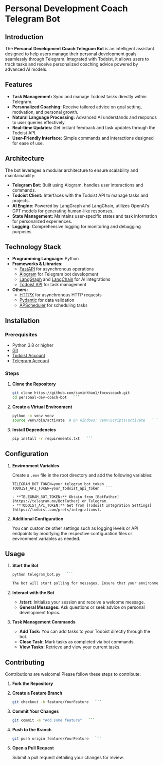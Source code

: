# Personal Development Coach Telegram Bot

## Introduction

The **Personal Development Coach Telegram Bot** is an intelligent assistant designed to help users manage their personal development goals seamlessly through Telegram. Integrated with Todoist, it allows users to track tasks and receive personalized coaching advice powered by advanced AI models.

## Features

- **Task Management:** Sync and manage Todoist tasks directly within Telegram.
- **Personalized Coaching:** Receive tailored advice on goal setting, motivation, and personal growth.
- **Natural Language Processing:** Advanced AI understands and responds to user queries effectively.
- **Real-time Updates:** Get instant feedback and task updates through the Todoist API.
- **User-Friendly Interface:** Simple commands and interactions designed for ease of use.

## Architecture

The bot leverages a modular architecture to ensure scalability and maintainability:

- **Telegram Bot:** Built using Aiogram, handles user interactions and commands.
- **Todoist Client:** Interfaces with the Todoist API to manage tasks and projects.
- **AI Engine:** Powered by LangGraph and LangChain, utilizes OpenAI's GPT models for generating human-like responses.
- **State Management:** Maintains user-specific states and task information for personalized experiences.
- **Logging:** Comprehensive logging for monitoring and debugging purposes.

## Technology Stack

- **Programming Language:** Python
- **Frameworks & Libraries:**
  - [FastAPI](https://fastapi.tiangolo.com/) for asynchronous operations
  - [Aiogram](https://docs.aiogram.dev/en/latest/) for Telegram bot development
  - [LangGraph](https://langgraph.org/) and [LangChain](https://langchain.readthedocs.io/) for AI integrations
  - [Todoist API](https://developer.todoist.com/) for task management
- **Others:**
  - [HTTPX](https://www.python-httpx.org/) for asynchronous HTTP requests
  - [Pydantic](https://pydantic-docs.helpmanual.io/) for data validation
  - [APScheduler](https://apscheduler.readthedocs.io/) for scheduling tasks

## Installation

### Prerequisites

- Python 3.8 or higher
- [Git](https://git-scm.com/)
- [Todoist Account](https://todoist.com/)
- [Telegram Account](https://telegram.org/)

### Steps

1. **Clone the Repository**

   ```bash
   git clone https://github.com/saminkhan1/focuscoach.git
   cd personal-dev-coach-bot   ```

2. **Create a Virtual Environment**

   ```bash
   python -m venv venv
   source venv/bin/activate  # On Windows: venv\Scripts\activate   ```

3. **Install Dependencies**

   ```bash
   pip install -r requirements.txt   ```

## Configuration

1. **Environment Variables**

   Create a `.env` file in the root directory and add the following variables:

   ```env
   TELEGRAM_BOT_TOKEN=your_telegram_bot_token
   TODOIST_API_TOKEN=your_todoist_api_token   ```

   - **TELEGRAM_BOT_TOKEN:** Obtain from [BotFather](https://telegram.me/BotFather) on Telegram.
   - **TODOIST_API_TOKEN:** Get from [Todoist Integration Settings](https://todoist.com/prefs/integrations).

2. **Additional Configuration**

   You can customize other settings such as logging levels or API endpoints by modifying the respective configuration files or environment variables as needed.

## Usage

1. **Start the Bot**

   ```bash
   python telegram_bot.py   ```

   The bot will start polling for messages. Ensure that your environment variables are correctly set.

2. **Interact with the Bot**

   - **/start:** Initialize your session and receive a welcome message.
   - **General Messages:** Ask questions or seek advice on personal development topics.

3. **Task Management Commands**

   - **Add Task:** You can add tasks to your Todoist directly through the bot.
   - **Close Task:** Mark tasks as completed via bot commands.
   - **View Tasks:** Retrieve and view your current tasks.

## Contributing

Contributions are welcome! Please follow these steps to contribute:

1. **Fork the Repository**

2. **Create a Feature Branch**

   ```bash
   git checkout -b feature/YourFeature   ```

3. **Commit Your Changes**

   ```bash
   git commit -m "Add some feature"   ```

4. **Push to the Branch**

   ```bash
   git push origin feature/YourFeature   ```

5. **Open a Pull Request**

   Submit a pull request detailing your changes for review.
